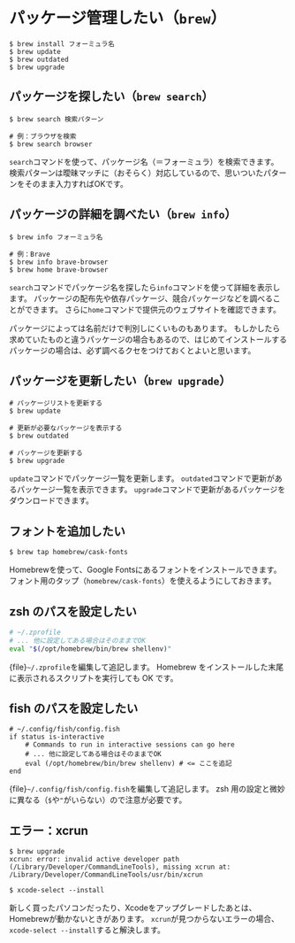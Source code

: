 # パッケージ管理したい（`brew`）

```console
$ brew install フォーミュラ名
$ brew update
$ brew outdated
$ brew upgrade
```

## パッケージを探したい（``brew search``）

```console
$ brew search 検索パターン

# 例：ブラウザを検索
$ brew search browser
```

``search``コマンドを使って、パッケージ名（＝フォーミュラ）を検索できます。
検索パターンは曖昧マッチに（おそらく）対応しているので、思いついたパターンをそのまま入力すればOKです。

## パッケージの詳細を調べたい（``brew info``）

```console
$ brew info フォーミュラ名

# 例：Brave
$ brew info brave-browser
$ brew home brave-browser
```

``search``コマンドでパッケージ名を探したら``info``コマンドを使って詳細を表示します。
パッケージの配布先や依存パッケージ、競合パッケージなどを調べることができます。
さらに``home``コマンドで提供元のウェブサイトを確認できます。

パッケージによっては名前だけで判別しにくいものもあります。
もしかしたら求めていたものと違うパッケージの場合もあるので、はじめてインストールするパッケージの場合は、必ず調べるクセをつけておくとよいと思います。

## パッケージを更新したい（``brew upgrade``）

```console
# パッケージリストを更新する
$ brew update

# 更新が必要なパッケージを表示する
$ brew outdated

# パッケージを更新する
$ brew upgrade
```

``update``コマンドでパッケージ一覧を更新します。
``outdated``コマンドで更新があるパッケージ一覧を表示できます。
``upgrade``コマンドで更新があるパッケージをダウンロードできます。

## フォントを追加したい

```console
$ brew tap homebrew/cask-fonts
```

Homebrewを使って、Google Fontsにあるフォントをインストールできます。
フォント用のタップ（``homebrew/cask-fonts``）を使えるようにしておきます。

## zsh のパスを設定したい

```zsh
# ~/.zprofile
# ... 他に設定してある場合はそのままでOK
eval "$(/opt/homebrew/bin/brew shellenv)"
```

{file}`~/.zprofile`を編集して追記します。
Homebrew をインストールした末尾に表示されるスクリプトを実行しても OK です。

## fish のパスを設定したい

```fish
# ~/.config/fish/config.fish
if status is-interactive
    # Commands to run in interactive sessions can go here
    # ... 他に設定してある場合はそのままでOK
    eval (/opt/homebrew/bin/brew shellenv) # <= ここを追記
end
```

{file}`~/.config/fish/config.fish`を編集して追記します。
zsh 用の設定と微妙に異なる（`$`や`"`がいらない）ので注意が必要です。

## エラー：xcrun

```console
$ brew upgrade
xcrun: error: invalid active developer path (/Library/Developer/CommandLineTools), missing xcrun at: /Library/Developer/CommandLineTools/usr/bin/xcrun
```

```console
$ xcode-select --install
```

新しく買ったパソコンだったり、Xcodeをアップグレードしたあとは、Homebrewが動かないときがあります。
``xcrun``が見つからないエラーの場合、``xcode-select --install``すると解決します。
